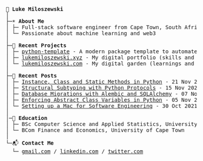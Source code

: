 <pre>
💾 <b>Luke Miloszewski</b>
│
├─☀️ <b>About Me</b>
│ ├─ Full-stack software engineer from Cape Town, South Africa
│ └─ Passionate about machine learning and web3
│
├─🎸 <b>Recent Projects</b>
│ ├─ <a href="https://github.com/lukemiloszewski/python-template">python-template</a> - A modern package template to automate python development
│ ├─ <a href="https://www.lukemiloszewski.xyz">lukemiloszewski.xyz</a> - My digital portfolio (skills and experience)
│ └─ <a href="https://www.lukemiloszewski.com">lukemiloszewski.com</a> - My digital garden (learnings and thoughts)
│
├─📝 <b>Recent Posts</b>
│ ├─ <a href="https://www.lukemiloszewski.com/blog/instance-class-static-methods">Instance, Class and Static Methods in Python</a> - 21 Nov 2021
│ ├─ <a href="https://www.lukemiloszewski.com/blog/python-protocols">Structural Subtyping with Python Protocols</a> - 15 Nov 2021
│ ├─ <a href="https://www.lukemiloszewski.com/blog/database-migrations-with-alembic">Database Migrations with Alembic and SQLAlchemy</a> - 07 Nov 2021
│ ├─ <a href="https://www.lukemiloszewski.com/blog/abstract-class-variables">Enforcing Abstract Class Variables in Python</a> - 05 Nov 2021
│ └─ <a href="https://www.lukemiloszewski.com/blog/setting-up-a-macbook">Setting up a Mac for Software Engineering</a> - 30 Oct 2021
│
│─🍎 <b>Education</b>  
│ ├─ BSc Computer Science and Applied Statistics, University of Cape Town
│ └─ BCom Finance and Economics, University of Cape Town
│
└─📬 <b>Contact Me</b>  
  └─ <a href="mailto:lukemiloszewski@gmail.com">gmail.com</a> / <a href="https://linkedin.com/in/lukemiloszewski">linkedin.com</a> / <a href="https://twitter.com/lukemiloszewski">twitter.com</a>
</pre>
